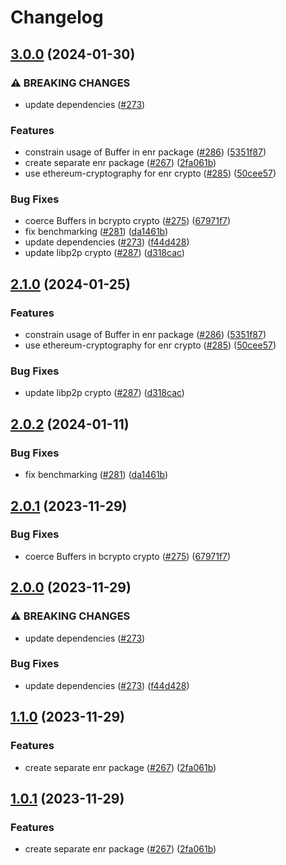 # Changelog

## [3.0.0](https://github.com/ChainSafe/discv5/compare/enr-v2.1.0...enr-v3.0.0) (2024-01-30)


### ⚠ BREAKING CHANGES

* update dependencies ([#273](https://github.com/ChainSafe/discv5/issues/273))

### Features

* constrain usage of Buffer in enr package ([#286](https://github.com/ChainSafe/discv5/issues/286)) ([5351f87](https://github.com/ChainSafe/discv5/commit/5351f87ed7cd6cb28524359080fe516be544d1c1))
* create separate enr package ([#267](https://github.com/ChainSafe/discv5/issues/267)) ([2fa061b](https://github.com/ChainSafe/discv5/commit/2fa061bded9bdc5a2383b02db42cb08f8330ac00))
* use ethereum-cryptography for enr crypto ([#285](https://github.com/ChainSafe/discv5/issues/285)) ([50cee57](https://github.com/ChainSafe/discv5/commit/50cee57f90a88307463b90c68f4800b6d7cb793f))


### Bug Fixes

* coerce Buffers in bcrypto crypto ([#275](https://github.com/ChainSafe/discv5/issues/275)) ([67971f7](https://github.com/ChainSafe/discv5/commit/67971f727270e7e616e140ea726c67ce889c218f))
* fix benchmarking ([#281](https://github.com/ChainSafe/discv5/issues/281)) ([da1461b](https://github.com/ChainSafe/discv5/commit/da1461b4ea586a3bdf084b950c949fc844b67468))
* update dependencies ([#273](https://github.com/ChainSafe/discv5/issues/273)) ([f44d428](https://github.com/ChainSafe/discv5/commit/f44d428bdb39cf469d4d22ffef09a0958381a4c3))
* update libp2p crypto ([#287](https://github.com/ChainSafe/discv5/issues/287)) ([d318cac](https://github.com/ChainSafe/discv5/commit/d318cac154c96348fe2e02bbecc668be390114b1))

## [2.1.0](https://github.com/ChainSafe/discv5/compare/enr-v2.0.2...enr-v2.1.0) (2024-01-25)


### Features

* constrain usage of Buffer in enr package ([#286](https://github.com/ChainSafe/discv5/issues/286)) ([5351f87](https://github.com/ChainSafe/discv5/commit/5351f87ed7cd6cb28524359080fe516be544d1c1))
* use ethereum-cryptography for enr crypto ([#285](https://github.com/ChainSafe/discv5/issues/285)) ([50cee57](https://github.com/ChainSafe/discv5/commit/50cee57f90a88307463b90c68f4800b6d7cb793f))


### Bug Fixes

* update libp2p crypto ([#287](https://github.com/ChainSafe/discv5/issues/287)) ([d318cac](https://github.com/ChainSafe/discv5/commit/d318cac154c96348fe2e02bbecc668be390114b1))

## [2.0.2](https://github.com/ChainSafe/discv5/compare/enr-v2.0.1...enr-v2.0.2) (2024-01-11)


### Bug Fixes

* fix benchmarking ([#281](https://github.com/ChainSafe/discv5/issues/281)) ([da1461b](https://github.com/ChainSafe/discv5/commit/da1461b4ea586a3bdf084b950c949fc844b67468))

## [2.0.1](https://github.com/ChainSafe/discv5/compare/enr-v2.0.0...enr-v2.0.1) (2023-11-29)


### Bug Fixes

* coerce Buffers in bcrypto crypto ([#275](https://github.com/ChainSafe/discv5/issues/275)) ([67971f7](https://github.com/ChainSafe/discv5/commit/67971f727270e7e616e140ea726c67ce889c218f))

## [2.0.0](https://github.com/ChainSafe/discv5/compare/enr-v1.1.0...enr-v2.0.0) (2023-11-29)


### ⚠ BREAKING CHANGES

* update dependencies ([#273](https://github.com/ChainSafe/discv5/issues/273))

### Bug Fixes

* update dependencies ([#273](https://github.com/ChainSafe/discv5/issues/273)) ([f44d428](https://github.com/ChainSafe/discv5/commit/f44d428bdb39cf469d4d22ffef09a0958381a4c3))

## [1.1.0](https://github.com/ChainSafe/discv5/compare/enr-v1.0.1...enr-v1.1.0) (2023-11-29)


### Features

* create separate enr package ([#267](https://github.com/ChainSafe/discv5/issues/267)) ([2fa061b](https://github.com/ChainSafe/discv5/commit/2fa061bded9bdc5a2383b02db42cb08f8330ac00))

## [1.0.1](https://github.com/ChainSafe/discv5/compare/enr-v0.1.0...enr-v1.0.1) (2023-11-29)


### Features

* create separate enr package ([#267](https://github.com/ChainSafe/discv5/issues/267)) ([2fa061b](https://github.com/ChainSafe/discv5/commit/2fa061bded9bdc5a2383b02db42cb08f8330ac00))
